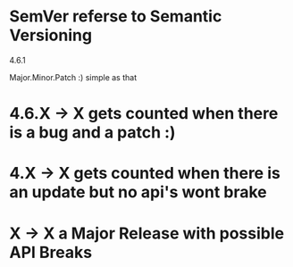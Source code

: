 # SemVer referse to Semantic Versioning
4.6.1

Major.Minor.Patch :) simple as that

# 4.6.X -> X gets counted when there is a bug and a patch :)

# 4.X   -> X gets counted when there is an update but no api's wont brake

# X     -> X a Major Release with possible API Breaks